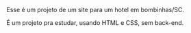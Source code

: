 Esse é um projeto de um site para um hotel em bombinhas/SC.

É um projeto pra estudar, usando HTML e CSS, sem back-end.